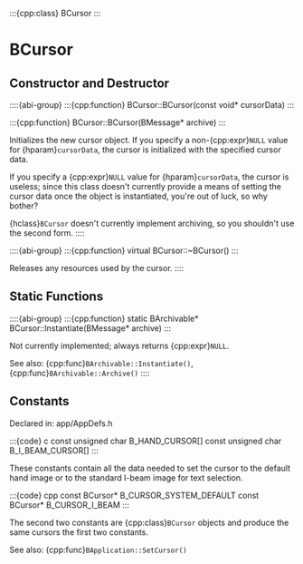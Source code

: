 :::{cpp:class} BCursor
:::

# BCursor

## Constructor and Destructor

::::{abi-group}
:::{cpp:function} BCursor::BCursor(const void* cursorData)
:::

:::{cpp:function} BCursor::BCursor(BMessage* archive)
:::

Initializes the new cursor object. If you specify a non-{cpp:expr}`NULL`
value for {hparam}`cursorData`, the cursor is initialized with the
specified cursor data.

If you specify a {cpp:expr}`NULL` value for {hparam}`cursorData`, the
cursor is useless; since this class doesn't currently provide a means of
setting the cursor data once the object is instantiated, you're out of
luck, so why bother?

{hclass}`BCursor` doesn't currently implement archiving, so you shouldn't
use the second form.
::::

::::{abi-group}
:::{cpp:function} virtual BCursor::~BCursor()
:::

Releases any resources used by the cursor.
::::

## Static Functions

::::{abi-group}
:::{cpp:function} static BArchivable* BCursor::Instantiate(BMessage* archive)
:::

Not currently implemented; always returns {cpp:expr}`NULL`.

See also: {cpp:func}`BArchivable::Instantiate()`,
{cpp:func}`BArchivable::Archive()`
::::

## Constants

Declared in: app/AppDefs.h

:::{code} c
const unsigned char B_HAND_CURSOR[]
const unsigned char B_I_BEAM_CURSOR[]
:::

These constants contain all the data needed to set the cursor to the
default hand image or to the standard I-beam image for text selection.

:::{code} cpp
const BCursor* B_CURSOR_SYSTEM_DEFAULT
const BCursor* B_CURSOR_I_BEAM
:::

The second two constants are {cpp:class}`BCursor` objects and produce the
same cursors the first two constants.

See also: {cpp:func}`BApplication::SetCursor()`
